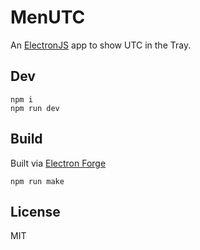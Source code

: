 # MenUTC

An [ElectronJS](https://www.electronjs.org/) app to show UTC in the Tray.

## Dev

```
npm i
npm run dev
```

## Build

Built via [Electron Forge](https://www.electronjs.org/docs/tutorial/quick-start#package-and-distribute-the-application)

```
npm run make
```

## License

MIT
